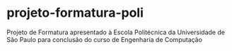 # projeto-formatura-poli
Projeto de Formatura apresentado à Escola Politécnica da Universidade de São Paulo para conclusão do curso de Engenharia de Computação
